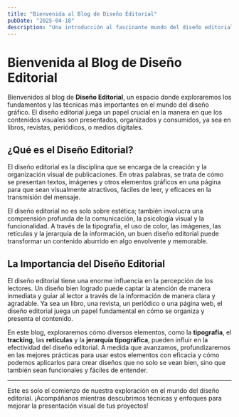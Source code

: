 ```yaml
---
title: "Bienvenida al Blog de Diseño Editorial"
pubDate: "2025-04-18"
description: "Una introducción al fascinante mundo del diseño editorial y su importancia en la comunicación visual."
---
```


# Bienvenida al Blog de Diseño Editorial

Bienvenidos al blog de **Diseño Editorial**, un espacio donde exploraremos los fundamentos y las técnicas más importantes en el mundo del diseño gráfico. El diseño editorial juega un papel crucial en la manera en que los contenidos visuales son presentados, organizados y consumidos, ya sea en libros, revistas, periódicos, o medios digitales.

## ¿Qué es el Diseño Editorial?

El diseño editorial es la disciplina que se encarga de la creación y la organización visual de publicaciones. En otras palabras, se trata de cómo se presentan textos, imágenes y otros elementos gráficos en una página para que sean visualmente atractivos, fáciles de leer, y eficaces en la transmisión del mensaje.

El diseño editorial no es solo sobre estética; también involucra una comprensión profunda de la comunicación, la psicología visual y la funcionalidad. A través de la tipografía, el uso de color, las imágenes, las retículas y la jerarquía de la información, un buen diseño editorial puede transformar un contenido aburrido en algo envolvente y memorable.

## La Importancia del Diseño Editorial

El diseño editorial tiene una enorme influencia en la percepción de los lectores. Un diseño bien logrado puede captar la atención de manera inmediata y guiar al lector a través de la información de manera clara y agradable. Ya sea un libro, una revista, un periódico o una página web, el diseño editorial juega un papel fundamental en cómo se organiza y presenta el contenido.

En este blog, exploraremos cómo diversos elementos, como la **tipografía**, el **tracking**, las **retículas** y la **jerarquía tipográfica**, pueden influir en la efectividad del diseño editorial. A medida que avanzamos, profundizaremos en las mejores prácticas para usar estos elementos con eficacia y cómo podemos aplicarlos para crear diseños que no solo se vean bien, sino que también sean funcionales y fáciles de entender.

---

Este es solo el comienzo de nuestra exploración en el mundo del diseño editorial. ¡Acompáñanos mientras descubrimos técnicas y enfoques para mejorar la presentación visual de tus proyectos!

